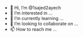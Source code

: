 - 👋 Hi, I’m @1sajed2ayech
- 👀 I’m interested in ...
- 🌱 I’m currently learning ...
- 💞️ I’m looking to collaborate on ...
- 📫 How to reach me ...

<!---
1sajed2ayech/1sajed2ayech is a ✨ special ✨ repository because its `README.md` (this file) appears on your GitHub profile.
You can click the Preview link to take a look at your changes.
--->
